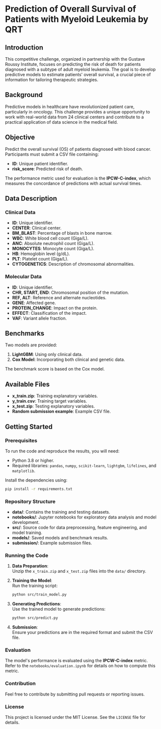 # Prediction of Overall Survival of Patients with Myeloid Leukemia by QRT  

## Introduction  
This competitive challenge, organized in partnership with the Gustave Roussy Institute, focuses on predicting the risk of death for patients diagnosed with a subtype of adult myeloid leukemia. The goal is to develop predictive models to estimate patients' overall survival, a crucial piece of information for tailoring therapeutic strategies.  

## Background  
Predictive models in healthcare have revolutionized patient care, particularly in oncology. This challenge provides a unique opportunity to work with real-world data from 24 clinical centers and contribute to a practical application of data science in the medical field.  

## Objective  
Predict the overall survival (OS) of patients diagnosed with blood cancer. Participants must submit a CSV file containing:  
- **ID**: Unique patient identifier.  
- **risk_score**: Predicted risk of death.  

The performance metric used for evaluation is the **IPCW-C-index**, which measures the concordance of predictions with actual survival times.  

## Data Description  
### Clinical Data  
- **ID**: Unique identifier.  
- **CENTER**: Clinical center.  
- **BM_BLAST**: Percentage of blasts in bone marrow.  
- **WBC**: White blood cell count (Giga/L).  
- **ANC**: Absolute neutrophil count (Giga/L).  
- **MONOCYTES**: Monocyte count (Giga/L).  
- **HB**: Hemoglobin level (g/dL).  
- **PLT**: Platelet count (Giga/L).  
- **CYTOGENETICS**: Description of chromosomal abnormalities.  

### Molecular Data  
- **ID**: Unique identifier.  
- **CHR, START, END**: Chromosomal position of the mutation.  
- **REF, ALT**: Reference and alternate nucleotides.  
- **GENE**: Affected gene.  
- **PROTEIN_CHANGE**: Impact on the protein.  
- **EFFECT**: Classification of the impact.  
- **VAF**: Variant allele fraction.  

## Benchmarks  
Two models are provided:  
1. **LightGBM**: Using only clinical data.  
2. **Cox Model**: Incorporating both clinical and genetic data.  

The benchmark score is based on the Cox model.  

## Available Files  
- **x_train.zip**: Training explanatory variables.  
- **y_train.csv**: Training target variables.  
- **x_test.zip**: Testing explanatory variables.  
- **Random submission example**: Example CSV file.  

## Getting Started  

### Prerequisites  
To run the code and reproduce the results, you will need:  
- Python 3.8 or higher.  
- Required libraries: `pandas`, `numpy`, `scikit-learn`, `lightgbm`, `lifelines`, and `matplotlib`.  

Install the dependencies using:  
```bash  
pip install -r requirements.txt  
```  

### Repository Structure  
- **data/**: Contains the training and testing datasets.  
- **notebooks/**: Jupyter notebooks for exploratory data analysis and model development.  
- **src/**: Source code for data preprocessing, feature engineering, and model training.  
- **models/**: Saved models and benchmark results.  
- **submission/**: Example submission files.  

### Running the Code  
1. **Data Preparation**:  
    Unzip the `x_train.zip` and `x_test.zip` files into the `data/` directory.  

2. **Training the Model**:  
    Run the training script:  
    ```bash  
    python src/train_model.py  
    ```  

3. **Generating Predictions**:  
    Use the trained model to generate predictions:  
    ```bash  
    python src/predict.py  
    ```  

4. **Submission**:  
    Ensure your predictions are in the required format and submit the CSV file.  

### Evaluation  
The model's performance is evaluated using the **IPCW-C-index** metric. Refer to the `notebooks/evaluation.ipynb` for details on how to compute this metric.  

### Contribution  
Feel free to contribute by submitting pull requests or reporting issues.  

### License  
This project is licensed under the MIT License. See the `LICENSE` file for details.  